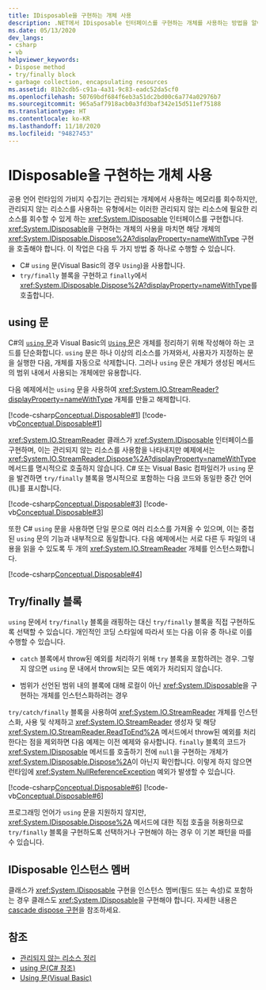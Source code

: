 ```yaml
---
title: IDisposable을 구현하는 개체 사용
description: .NET에서 IDisposable 인터페이스를 구현하는 개체를 사용하는 방법을 알아봅니다. 비관리형 리소스를 사용하는 유형은 IDisposable을 구현하여 리소스 회수를 허용합니다.
ms.date: 05/13/2020
dev_langs:
- csharp
- vb
helpviewer_keywords:
- Dispose method
- try/finally block
- garbage collection, encapsulating resources
ms.assetid: 81b2cdb5-c91a-4a31-9c83-eadc52da5cf0
ms.openlocfilehash: 50769bdf684f6eb3a51dc2bd00c6a774a02976b7
ms.sourcegitcommit: 965a5af7918acb0a3fd3baf342e15d511ef75188
ms.translationtype: HT
ms.contentlocale: ko-KR
ms.lasthandoff: 11/18/2020
ms.locfileid: "94827453"
---
```

# <a name="using-objects-that-implement-idisposable"></a>IDisposable을 구현하는 개체 사용

공용 언어 런타임의 가비지 수집기는 관리되는 개체에서 사용하는 메모리를 회수하지만, 관리되지 않는 리소스를 사용하는 유형에서는 이러한 관리되지 않는 리소스에 필요한 리소스를 회수할 수 있게 하는 <xref:System.IDisposable> 인터페이스를 구현합니다. <xref:System.IDisposable>을 구현하는 개체의 사용을 마치면 해당 개체의 <xref:System.IDisposable.Dispose%2A?displayProperty=nameWithType> 구현을 호출해야 합니다. 이 작업은 다음 두 가지 방법 중 하나로 수행할 수 있습니다.

- C# `using` 문(Visual Basic의 경우 `Using`)을 사용합니다.
- `try/finally` 블록을 구현하고 `finally`에서 <xref:System.IDisposable.Dispose%2A?displayProperty=nameWithType>를 호출합니다.

## <a name="the-using-statement"></a>using 문

C#의 [`using` 문](../../csharp/language-reference/keywords/using-statement.md)과 Visual Basic의 [`Using` 문](../../visual-basic/language-reference/statements/using-statement.md)은 개체를 정리하기 위해 작성해야 하는 코드를 단순화합니다. `using` 문은 하나 이상의 리소스를 가져와서, 사용자가 지정하는 문을 실행한 다음, 개체를 자동으로 삭제합니다. 그러나 `using` 문은 개체가 생성된 메서드의 범위 내에서 사용되는 개체에만 유용합니다.

다음 예제에서는 `using` 문을 사용하여 <xref:System.IO.StreamReader?displayProperty=nameWithType> 개체를 만들고 해제합니다.

[!code-csharp[Conceptual.Disposable#1](../../../samples/snippets/csharp/VS_Snippets_CLR/conceptual.disposable/cs/using1.cs#1)]
[!code-vb[Conceptual.Disposable#1](../../../samples/snippets/visualbasic/VS_Snippets_CLR/conceptual.disposable/vb/using1.vb#1)]

<xref:System.IO.StreamReader> 클래스가 <xref:System.IDisposable> 인터페이스를 구현하며, 이는 관리되지 않는 리소스를 사용함을 나타내지만 예제에서는 <xref:System.IO.StreamReader.Dispose%2A?displayProperty=nameWithType> 메서드를 명시적으로 호출하지 않습니다. C# 또는 Visual Basic 컴파일러가 `using` 문을 발견하면 `try/finally` 블록을 명시적으로 포함하는 다음 코드와 동일한 중간 언어(IL)를 표시합니다.

[!code-csharp[Conceptual.Disposable#3](../../../samples/snippets/csharp/VS_Snippets_CLR/conceptual.disposable/cs/using3.cs#3)]
[!code-vb[Conceptual.Disposable#3](../../../samples/snippets/visualbasic/VS_Snippets_CLR/conceptual.disposable/vb/using3.vb#3)]

또한 C# `using` 문을 사용하면 단일 문으로 여러 리소스를 가져올 수 있으며, 이는 중첩된 `using` 문의 기능과 내부적으로 동일합니다. 다음 예제에서는 서로 다른 두 파일의 내용을 읽을 수 있도록 두 개의 <xref:System.IO.StreamReader> 개체를 인스턴스화합니다.

[!code-csharp[Conceptual.Disposable#4](../../../samples/snippets/csharp/VS_Snippets_CLR/conceptual.disposable/cs/using4.cs#4)]

## <a name="tryfinally-block"></a>Try/finally 블록

`using` 문에서 `try/finally` 블록을 래핑하는 대신 `try/finally` 블록을 직접 구현하도록 선택할 수 있습니다. 개인적인 코딩 스타일에 따라서 또는 다음 이유 중 하나로 이를 수행할 수 있습니다.

- `catch` 블록에서 throw된 예외를 처리하기 위해 `try` 블록을 포함하려는 경우. 그렇지 않으면 `using` 문 내에서 throw되는 모든 예외가 처리되지 않습니다.

- 범위가 선언된 범위 내의 블록에 대해 로컬이 아닌 <xref:System.IDisposable>을 구현하는 개체를 인스턴스화하려는 경우

`try/catch/finally` 블록을 사용하여 <xref:System.IO.StreamReader> 개체를 인스턴스화, 사용 및 삭제하고 <xref:System.IO.StreamReader> 생성자 및 해당 <xref:System.IO.StreamReader.ReadToEnd%2A> 메서드에서 throw된 예외를 처리한다는 점을 제외하면 다음 예제는 이전 예제와 유사합니다. `finally` 블록의 코드가 <xref:System.IDisposable> 메서드를 호출하기 전에 `null`을 구현하는 개체가 <xref:System.IDisposable.Dispose%2A>이 아닌지 확인합니다. 이렇게 하지 않으면 런타임에 <xref:System.NullReferenceException> 예외가 발생할 수 있습니다.

[!code-csharp[Conceptual.Disposable#6](../../../samples/snippets/csharp/VS_Snippets_CLR/conceptual.disposable/cs/using5.cs#6)]
[!code-vb[Conceptual.Disposable#6](../../../samples/snippets/visualbasic/VS_Snippets_CLR/conceptual.disposable/vb/using5.vb#6)]

프로그래밍 언어가 `using` 문을 지원하지 않지만, <xref:System.IDisposable.Dispose%2A> 메서드에 대한 직접 호출을 허용하므로 `try/finally` 블록을 구현하도록 선택하거나 구현해야 하는 경우 이 기본 패턴을 따를 수 있습니다.

## <a name="idisposable-instance-members"></a>IDisposable 인스턴스 멤버

클래스가 <xref:System.IDisposable> 구현을 인스턴스 멤버(필드 또는 속성)로 포함하는 경우 클래스도 <xref:System.IDisposable>을 구현해야 합니다. 자세한 내용은 [cascade dispose 구현](implementing-dispose.md#cascade-dispose-calls)을 참조하세요.

## <a name="see-also"></a>참조

- [관리되지 않는 리소스 정리](unmanaged.md)
- [using 문(C# 참조)](../../csharp/language-reference/keywords/using-statement.md)
- [Using 문(Visual Basic)](../../visual-basic/language-reference/statements/using-statement.md)

